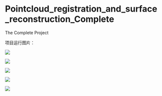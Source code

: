 # Pointcloud_registration_and_surface_reconstruction_Complete
The Complete Project

项目运行图片：

![](https://github.com/XiXiangkun/images/blob/master/registration_1.jpg?raw=true)

![](https://github.com/XiXiangkun/images/blob/master/registration_2.jpg?raw=true)

![](https://github.com/XiXiangkun/images/blob/master/registration_3.jpg?raw=true)

![](https://github.com/XiXiangkun/images/blob/master/reconstruction_1.jpg?raw=true)

![](https://github.com/XiXiangkun/images/blob/master/reconstruction_2.jpg?raw=true)
